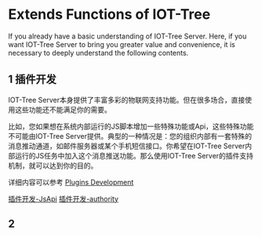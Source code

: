 Extends Functions of IOT-Tree
==



If you already have a basic understanding of IOT-Tree Server. Here, if you want IOT-Tree Server to bring you greater value and convenience, it is necessary to deeply understand the following contents.


## 1 插件开发

IOT-Tree Server本身提供了丰富多彩的物联网支持功能。但在很多场合，直接使用这些功能还不能满足你的需要。

比如，您如果想在系统内部运行的JS脚本增加一些特殊功能或Api，这些特殊功能不可能由IOT-Tree Server提供。典型的一种情况是：您的组织内部有一套特殊的消息推动通道，如邮件服务器或某个手机短信接口。你希望在IOT-Tree Server内部运行的JS任务中加入这个消息推送功能。那么使用IOT-Tree Server的插件支持机制，就可以达到你的目的。

详细内容可以参考 [Plugins Development][plugin]

[插件开发-JsApi][plug_js_api]   [插件开发-authority][plug_auth]

[plugin]:./adv_plugin.md
[plug_js_api]:./adv_plugin_jsapi.md
[plug_auth]:./adv_plugin_auth.md

## 2 
